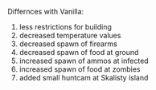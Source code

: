 Differnces with Vanilla:
  1) less restrictions for building
  2) decreased temperature values
  3) decreased spawn of firearms
  4) decreased spawn of food at ground
  5) increased spawn of ammos at infected
  6) increased spawn of food at zombies
  7) added small huntcam at Skalisty island
